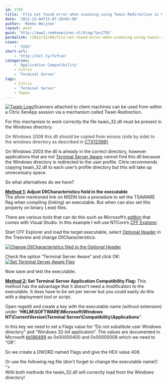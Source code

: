 ```yaml
---
id: 2795
title: 'File not found error when scanning using Twain Redirection in Citrix XenApp'
date: '2012-12-04T15:07:10+01:00'
author: 'Remko Weijnen'
layout: post
guid: 'http://www2.remkoweijnen.nl/blog/?p=2795'
permalink: /2012/12/04/file-not-found-error-when-scanning-using-twain-redirection-in-citrix-xenapp/
views:
    - '2583'
short-url:
    - 'http://bit.ly/Yvfcan'
categories:
    - 'Application Compatibility'
    - Citrix
    - 'Terminal Server'
tags:
    - Citrix
    - 'Terminal Server'
    - Twain
---
```


[![Twain Logo](http://192.168.40.25:8081/wp-content/uploads/2012/12/image_thumb.png "Twain")](http://192.168.40.25:8081/wp-content/uploads/2012/12/image.png)Scanners attached to client machines can be used from within a Citrix XenApp session via a mechanism called Twain Redirection.

For this mechanism to work correctly the file twain\_32.dll must be present in the Windows directory.

<span style="color: #35383d;">On Windows 2008 this dll should be copied from winsxs (side by side) to the windows directory as described in [CTX123981](http://support.citrix.com/article/CTX123981).</span>

On Windows 2003 the dll is already in the correct directory, however applications that are not [Terminal Server Aware](http://msdn.microsoft.com/en-us/library/01cfys9z%28v=vs.80%29.aspx) cannot find this dll because the Windows directory is redirected to the user profile. Citrix recommends copying twain\_32.dll to each user’s profile directory but this will take up unnecessary space.

So what alternatives do we have?

**<span style="text-decoration: underline;">Method 1:</span> Adjust DllCharacteristics field in the executable**  
The afore mentioned link on MSDN lists a procedure to set the TSAWARE flag when compiling (linking) an executable. But when can also set this property on binary (.exe) files.

There are various tools that can do this such as Microsoft’s [editbin](http://msdn.microsoft.com/en-us/library/xd3shwhf%28v=vs.80%29.aspx) that comes with Visual Studio. In this example I will use NTCore’s [CFF Explorer](http://www.ntcore.com/exsuite.php).

Start CFF Explorer and load the target executable, select [Optional Header](http://msdn.microsoft.com/en-us/library/windows/desktop/ms680339%28v=vs.85%29.aspx) in the Treeview and change DllCharacteristics:

[![Change DllCharacteristics filed in the Optional Header](http://192.168.40.25:8081/wp-content/uploads/2012/12/SNAGHTML4cd5855_thumb.png "CFF Explorer")](http://192.168.40.25:8081/wp-content/uploads/2012/12/SNAGHTML4cd5855.png)

Check the option “Terminal Server Aware” and click OK:
[![Set Terminal Server Aware Flag](http://192.168.40.25:8081/wp-content/uploads/2012/12/SNAGHTML4cfc8e24_thumb.png "DllCharachteristics")](http://192.168.40.25:8081/wp-content/uploads/2012/12/SNAGHTML4cfc8e24.png)

Now save and test the executable.

**<span style="text-decoration: underline;">Method 2:</span> Set Terminal Server Application Compatibility Flag:** This method has the advantage that it doesn’t need a modification to the executable. It does have to be set per server but you could easily do this with a deployment tool or script.

Open regedit and create a key with the executable name (without extension) under “**HKLM\\SOFTWARE\\Microsoft\\Windows NT\\CurrentVersion\\Terminal Server\\Compatibility\\Applications**“.

In this key we need to set a Flags value for “Do not substitute user Windows directory” and “Windows 32-bit application”. The values are documented in Microsoft [kb186499](http://support.microsoft.com/default.aspx?scid=kb;en-us;186499) as 0x00000400 and 0x00000008 which we need to “OR”.

So we create a DWORD named Flags and give the HEX value 408.

Or use the following reg file (don’t forget to change the executable name!):  
“&gt;  
With both methods the twain\_32.dll will correctly load from the Windows directory!